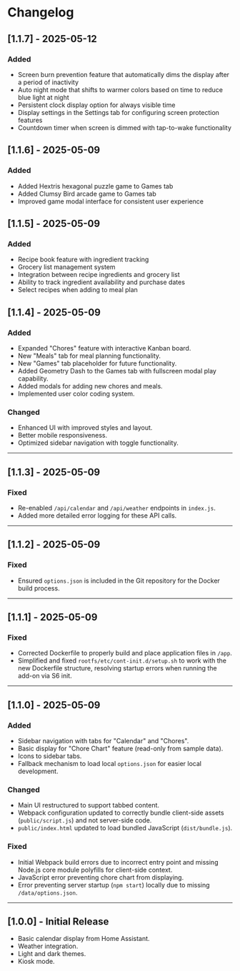 # Changelog

## [1.1.7] - 2025-05-12

### Added
- Screen burn prevention feature that automatically dims the display after a period of inactivity
- Auto night mode that shifts to warmer colors based on time to reduce blue light at night
- Persistent clock display option for always visible time
- Display settings in the Settings tab for configuring screen protection features
- Countdown timer when screen is dimmed with tap-to-wake functionality

## [1.1.6] - 2025-05-09

### Added
- Added Hextris hexagonal puzzle game to Games tab
- Added Clumsy Bird arcade game to Games tab
- Improved game modal interface for consistent user experience

## [1.1.5] - 2025-05-09

### Added
- Recipe book feature with ingredient tracking
- Grocery list management system
- Integration between recipe ingredients and grocery list
- Ability to track ingredient availability and purchase dates
- Select recipes when adding to meal plan

## [1.1.4] - 2025-05-09

### Added
- Expanded "Chores" feature with interactive Kanban board.
- New "Meals" tab for meal planning functionality.
- New "Games" tab placeholder for future functionality.
- Added Geometry Dash to the Games tab with fullscreen modal play capability.
- Added modals for adding new chores and meals.
- Implemented user color coding system.

### Changed
- Enhanced UI with improved styles and layout.
- Better mobile responsiveness.
- Optimized sidebar navigation with toggle functionality.

---

## [1.1.3] - 2025-05-09

### Fixed
- Re-enabled `/api/calendar` and `/api/weather` endpoints in `index.js`.
- Added more detailed error logging for these API calls.

---

## [1.1.2] - 2025-05-09

### Fixed
- Ensured `options.json` is included in the Git repository for the Docker build process.

---

## [1.1.1] - 2025-05-09

### Fixed
- Corrected Dockerfile to properly build and place application files in `/app`.
- Simplified and fixed `rootfs/etc/cont-init.d/setup.sh` to work with the new Dockerfile structure, resolving startup errors when running the add-on via S6 init.

---

## [1.1.0] - 2025-05-09

### Added
- Sidebar navigation with tabs for "Calendar" and "Chores".
- Basic display for "Chore Chart" feature (read-only from sample data).
- Icons to sidebar tabs.
- Fallback mechanism to load local `options.json` for easier local development.

### Changed
- Main UI restructured to support tabbed content.
- Webpack configuration updated to correctly bundle client-side assets (`public/script.js`) and not server-side code.
- `public/index.html` updated to load bundled JavaScript (`dist/bundle.js`).

### Fixed
- Initial Webpack build errors due to incorrect entry point and missing Node.js core module polyfills for client-side context.
- JavaScript error preventing chore chart from displaying.
- Error preventing server startup (`npm start`) locally due to missing `/data/options.json`.

---

## [1.0.0] - Initial Release

- Basic calendar display from Home Assistant.
- Weather integration.
- Light and dark themes.
- Kiosk mode. 